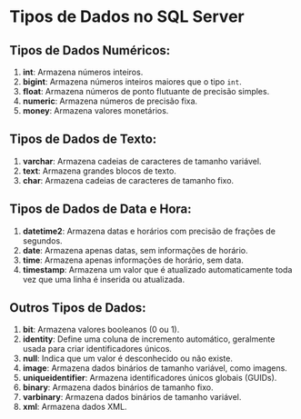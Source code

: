 
# Tipos de Dados no SQL Server

## Tipos de Dados Numéricos:

1. **int**: Armazena números inteiros.
2. **bigint**: Armazena números inteiros maiores que o tipo `int`.
3. **float**: Armazena números de ponto flutuante de precisão simples.
4. **numeric**: Armazena números de precisão fixa.
5. **money**: Armazena valores monetários.

## Tipos de Dados de Texto:

1. **varchar**: Armazena cadeias de caracteres de tamanho variável.
2. **text**: Armazena grandes blocos de texto.
3. **char**: Armazena cadeias de caracteres de tamanho fixo.

## Tipos de Dados de Data e Hora:

1. **datetime2**: Armazena datas e horários com precisão de frações de segundos.
2. **date**: Armazena apenas datas, sem informações de horário.
3. **time**: Armazena apenas informações de horário, sem data.
4. **timestamp**: Armazena um valor que é atualizado automaticamente toda vez que uma linha é inserida ou atualizada.

## Outros Tipos de Dados:

1. **bit**: Armazena valores booleanos (0 ou 1).
2. **identity**: Define uma coluna de incremento automático, geralmente usada para criar identificadores únicos.
3. **null**: Indica que um valor é desconhecido ou não existe.
4. **image**: Armazena dados binários de tamanho variável, como imagens.
5. **uniqueidentifier**: Armazena identificadores únicos globais (GUIDs).
6. **binary**: Armazena dados binários de tamanho fixo.
7. **varbinary**: Armazena dados binários de tamanho variável.
8. **xml**: Armazena dados XML.

